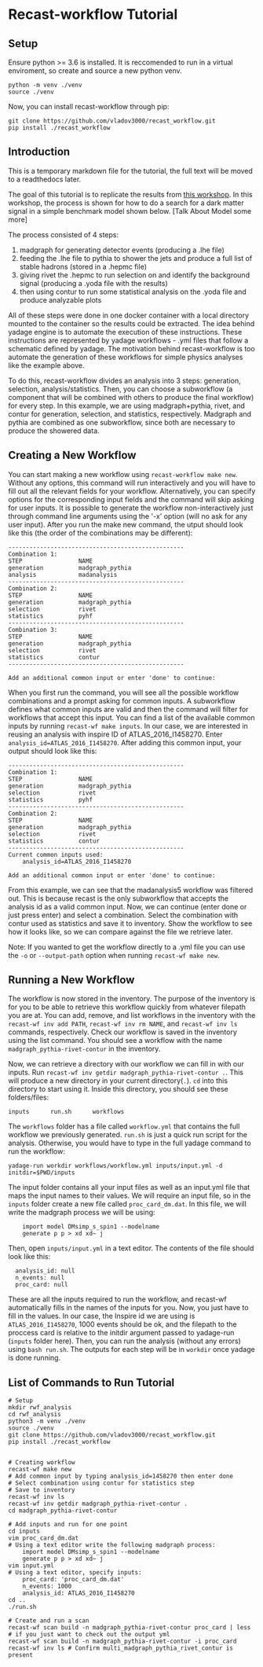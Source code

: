 # Recast-workflow Tutorial

## Setup
Ensure python >= 3.6 is installed. It is reccomended to run in a virtual enviroment, so create and source a new python venv.

    python -m venv ./venv
    source ./venv

Now, you can install recast-workflow through pip:

    git clone https://github.com/vladov3000/recast_workflow.git
    pip install ./recast_workflow

## Introduction

This is a temporary markdown file for the tutorial, the full text will be moved to a readthedocs later.

The goal of this tutorial is to replicate the results from [this workshop](https://smeehan12.github.io/2019-08-12-dmatlhc-tutorial/index.html). In this workshop, the process is shown for how to do a search for a dark matter signal in a simple benchmark model shown below. [Talk About Model some more] 

The process consisted of 4 steps:
  1. madgraph for generating detector events (producing a .lhe file)
  2. feeding the .lhe file to pythia to shower the jets and produce a full list of stable hadrons (stored in a .hepmc file)
  3. giving rivet the .hepmc to run selection on and identify the background signal (producing a .yoda file with the results)
  4. then using contur to run some statistical analysis on the .yoda file and produce analyzable plots
 
 All of these steps were done in one docker container with a local directory mounted to the container so the results could be extracted. The idea behind yadage engine is to automate the execution of these instructions. These instructions are represented by yadage workflows - .yml files that follow a schematic defined by yadage. The motivation behind recast-workflow is too automate the generation of these workflows for simple physics analyses like the example above.
 
 To do this, recast-workflow divides an analysis into 3 steps: generation, selection, analysis/statistics. Then, you can choose a subworkflow (a component that will be combined with others to produce the final workflow) for every step. In this example, we are using madgraph+pythia, rivet, and contur for generation, selection, and statistics, respectively. Madgraph and pythia are combined as one subworkflow, since both are necessary to produce the showered data. 
 
 ## Creating a New Workflow
 
 You can start making a new workflow using `recast-workflow make new`. Without any options, this command will run interactively and you will have to fill out all the relevant fields for your workflow. Alternatively, you can specify options for the corresponding input fields and the command will skip asking for user inputs. It is possible to generate the workflow non-interactively just through command line arguments using the '-x' option (will no ask for any user input). After you run the make new command, the utput should look like this (the order of the combinations may be different):
 
    --------------------------------------------------
    Combination 1:
    STEP                NAME                          
    generation          madgraph_pythia               
    analysis            madanalysis                   
    --------------------------------------------------
    Combination 2:
    STEP                NAME                          
    generation          madgraph_pythia               
    selection           rivet                         
    statistics          pyhf                          
    --------------------------------------------------
    Combination 3:
    STEP                NAME                          
    generation          madgraph_pythia               
    selection           rivet                         
    statistics          contur                        
    --------------------------------------------------

    Add an additional common input or enter 'done' to continue: 
 
When you first run the command, you will see all the possible workflow combinations and a prompt asking for common inputs. A subworkflow defines what common inputs are valid and then the command will filter for workflows that accept this input. You can find a list of the available common inputs by running `recast-wf make inputs`. In our case, we are interested in reusing an analysis with inspire ID of ATLAS_2016_I1458270. Enter `analysis_id=ATLAS_2016_I1458270`. After adding this common input, your output should look like this:

    --------------------------------------------------
    Combination 1:
    STEP                NAME                          
    generation          madgraph_pythia               
    selection           rivet                         
    statistics          pyhf                          
    --------------------------------------------------
    Combination 2:
    STEP                NAME                          
    generation          madgraph_pythia               
    selection           rivet                         
    statistics          contur                        
    --------------------------------------------------
    Current common inputs used:
        analysis_id=ATLAS_2016_I1458270

    Add an additional common input or enter 'done' to continue:

From this example, we can see that the madanalysis5 workflow was filtered out. This is because recast is the only subworkflow that accepts the analysis id as a valid common input. Now, we can continue (enter done or just press enter) and select a combination. Select the combination with contur used as statistics and save it to inventory. Show the workflow to see how it looks like, so we can compare against the file we retrieve later.  

Note: If you wanted to get the workflow directly to a .yml file you can use the `-o` or `--output-path` option when running `recast-wf make new`.

 ## Running a New Workflow
 
The workflow is now stored in the inventory. The purpose of the inventory is for you to be able to retrieve this workflow quickly from whatever filepath you are at. You can add, remove, and list workflows in the inventory with the `recast-wf inv add PATH`, `recast-wf inv rm NAME`, and `recast-wf inv ls` commands, respectively. Check our workflow is saved in the inventory using the list command. You should see a workflow with the name `madgraph_pythia-rivet-contur` in the inventory.  

Now, we can retrieve a directory with our workflow  we can fill in with our inputs. Run `recast-wf inv getdir madgraph_pythia-rivet-contur .`. This will produce a new directory in your current directory(`.`). `cd` into this directory to start using it. Inside this directory, you should see these folders/files:
    
    inputs		run.sh		workflows
    
The `workflows` folder has a file called `workflow.yml` that contains the full workflow we previously generated. `run.sh` is just a quick run script for the analysis. Otherwise, you would have to type in the full yadage command to run the workflow:

    yadage-run workdir workflows/workflow.yml inputs/input.yml -d initdir=$PWD/inputs

The input folder contains all your input files as well as an input.yml file that maps the input names to their values. We will require an input file, so in the `inputs` folder create a new file called `proc_card_dm.dat`. In this file, we will write the madgraph process we will be using:

        import model DMsimp_s_spin1 --modelname
        generate p p > xd xd~ j

Then, open `inputs/input.yml` in a text editor. The contents of the file should look like this:

      analysis_id: null
      n_events: null
      proc_card: null
 
 These are all the inputs required to run the workflow, and recast-wf automatically fills in the names of the inputs for you. Now, you just have to fill in the values. In our case, the Inspire id we are using is `ATLAS_2016_I1458270`, 1000 events should be ok, and the filepath to the proccess card is relative to the initdir argument passed to yadage-run (`inputs` folder here). Then, you can run the analysis (without any errors) using `bash run.sh`. The outputs for each step will be in `workdir` once yadage is done running.
 
 ## List of Commands to Run Tutorial

    # Setup
    mkdir rwf_analysis
    cd rwf_analysis
    python3 -m venv ./venv
    source ./venv
    git clone https://github.com/vladov3000/recast_workflow.git
    pip install ./recast_workflow
    
    
    # Creating workflow
    recast-wf make new
    # Add common input by typing analysis_id=1458270 then enter done
    # Select combination using contur for statistics step
    # Save to inventory
    recast-wf inv ls
    recast-wf inv getdir madgraph_pythia-rivet-contur .
    cd madgraph_pythia-rivet-contur
    
    # Add inputs and run for one point
    cd inputs
    vim proc_card_dm.dat 
    # Using a text editor write the following madgraph process:
        import model DMsimp_s_spin1 --modelname
        generate p p > xd xd~ j
    vim input.yml
    # Using a text editor, specify inputs:
        proc_card: 'proc_card_dm.dat'
        n_events: 1000
        analysis_id: ATLAS_2016_I1458270
    cd ..
    ./run.sh
    
    # Create and run a scan
    recast-wf scan build -n madgraph_pythia-rivet-contur proc_card | less # if you just want to check out the output yml
    recast-wf scan build -n madgraph_pythia-rivet-contur -i proc_card
    recast-wf inv ls # Confirm multi_madgraph_pythia_rivet_contur is present
